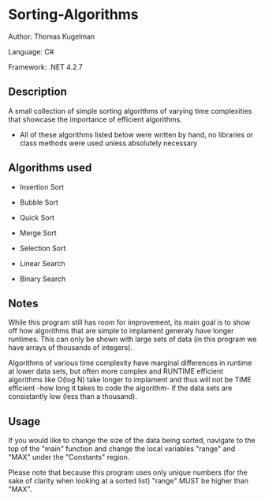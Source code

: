 # Sorting-Algorithms

Author: Thomas Kugelman

Language: C#

Framework: .NET 4.2.7

## Description

A small collection of simple sorting algorithms of varying time complexities that showcase the importance of efficient algorithms.

- All of these algorithms listed below were written by hand, no libraries or class methods were used unless absolutely necessary

## Algorithms used 

- Insertion Sort
- Bubble Sort
- Quick Sort
- Merge Sort
- Selection Sort

- Linear Search
- Binary Search

## Notes

While this program still has room for improvement, its main goal is to show off how algorithms that are simple to implament 
generaly have longer runtimes. This can only be shown with large sets of data (in this program we have arrays of thousands of integers).

Algorithms of various time complexity have marginal differences in runtime at lower data sets, 
but often more complex and RUNTIME efficient algorithms like O(log N) take longer to implament 
and thus will not be TIME efficient -how long it takes to code the algorithm- if the data sets are consistantly low (less than a thousand).


## Usage

If you would like to change the size of the data being sorted, navigate to the top of the "main" function 
and change the local variables "range" and "MAX" under the "Constants" region. 

Please note that because this program uses only unique numbers (for the sake of clarity when looking at a sorted list)
"range" MUST be higher than "MAX".
